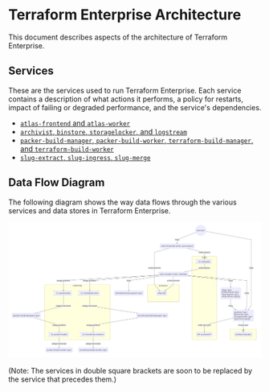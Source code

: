 # Terraform Enterprise Architecture

This document describes aspects of the architecture of Terraform Enterprise.

## Services

These are the services used to run Terraform Enterprise. Each service contains a description of what actions it performs, a policy for restarts, impact of failing or degraded performance, and the service's dependencies.

- [`atlas-frontend` and `atlas-worker`](services/atlas.md)
- [`archivist`, `binstore`, `storagelocker`, and `logstream`](services/archivist.md)
- [`packer-build-manager`, `packer-build-worker`, `terraform-build-manager`, and `terraform-build-worker`](services/build-pipeline.md)
- [`slug-extract`, `slug-ingress`, `slug-merge`](services/slugs.md)

## Data Flow Diagram

The following diagram shows the way data flows through the various services and data stores in Terraform Enterprise.

![tfe-data-flow-arch](assets/tfe-data-flow-arch.png)

(Note: The services in double square brackets are soon to be replaced by the service that precedes them.)

